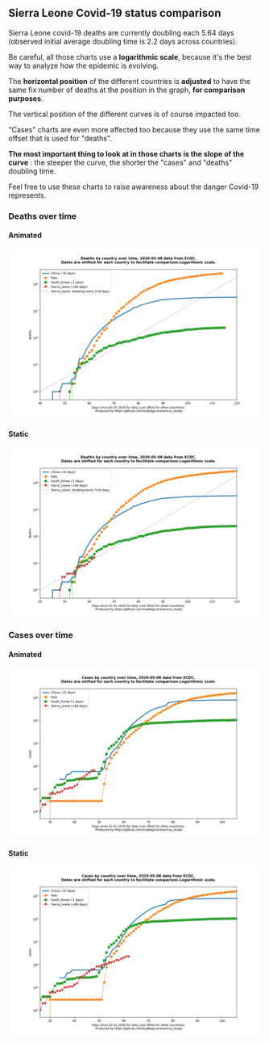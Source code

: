## Sierra Leone Covid-19 status comparison 

Sierra Leone covid-19 deaths are currently doubling each 5.64 days (observed initial average doubling time is 2.2 days across countries).



Be careful, all those charts use a **logarithmic scale**, because it's the best way to analyze how the epidemic is evolving.
 
The **horizontal position** of the different countries is **adjusted** to have the same fix number of deaths at the position in the graph, **for comparison purposes**.

The vertical position of the different curves is of course impacted too.

"Cases" charts are even more affected too because they use the same time offset that is used for "deaths".

**The most important thing to look at in those charts is the slope of the curve** : the steeper the curve, the shorter the "cases" and "deaths" doubling time.

Feel free to use these charts to raise awareness about the danger Covid-19 represents. 


 
### Deaths over time
 
#### Animated
![Sierra Leone covid-19 deaths animated chart](https://raw.githubusercontent.com/madlag/coronavirus_study/master/notebooks/graphs/2020-05-08/countries/Sierra_Leone/2020-05-08_Sierra_Leone_deaths.gif "Sierra Leone covid-19 deaths animated chart")   
 
#### Static
![Sierra Leone covid-19 deaths static chart](https://raw.githubusercontent.com/madlag/coronavirus_study/master/notebooks/graphs/2020-05-08/countries/Sierra_Leone/2020-05-08_Sierra_Leone_deaths.png "Sierra Leone covid-19 deaths static chart")   

 
### Cases over time
 
#### Animated
![Sierra Leone covid-19 cases animated chart](https://raw.githubusercontent.com/madlag/coronavirus_study/master/notebooks/graphs/2020-05-08/countries/Sierra_Leone/2020-05-08_Sierra_Leone_cases.gif "Sierra Leone covid-19 cases animated chart")   
 
#### Static
![Sierra Leone covid-19 cases static chart](https://raw.githubusercontent.com/madlag/coronavirus_study/master/notebooks/graphs/2020-05-08/countries/Sierra_Leone/2020-05-08_Sierra_Leone_cases.png "Sierra Leone covid-19 cases static chart")   

